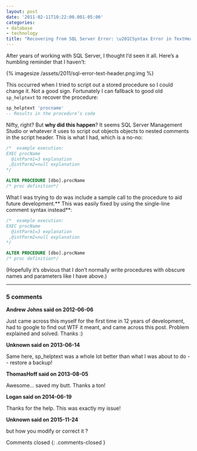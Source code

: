 ```yaml
---
layout: post
date: '2011-02-11T10:22:00.001-05:00'
categories:
- database
- technology
title: "Recovering from SQL Server Error: \u201CSyntax Error in TextHeader\u201D"
---
```


After years of working with SQL Server, I thought I’d seen it all. Here’s a humbling reminder that I haven’t:

{% imagesize /assets/2011/sql-error-text-header.png:img %}

This occurred when I tried to script out a stored procedure so I could change it. Not a good sign. Fortunately I can fallback to good old `sp_helptext` to recover the procedure:
   
```sql
sp_helptext 'procname'
-- Results in the procedure’s code
```

Nifty, right? But **why did this happen**? It seems SQL Server Management Studio or whatever it uses to script out objects objects to nested comments in the script header. This is what I had, which is a no-no:
  
```sql
/*  example execution:
EXEC procName
  @intParm1=3 explanation  
 ,@intParm2=null explanation  
*/

ALTER PROCEDURE [dbo].procName  
/* proc definition*/
```

What I was trying to do was include a sample call to the procedure to aid future development.** This was easily fixed by using the single-line comment syntax instead**:


  
```sql
/*  example execution:
EXEC procName
  @intParm1=3 explanation  
 ,@intParm2=null explanation  
*/

ALTER PROCEDURE [dbo].procName  
/* proc definition*/
```

(Hopefully it’s obvious that I don’t normally write procedures with obscure names and parameters like I have above.)

---

### 5 comments

**Andrew Johns said on 2012-06-06**

Just came across this myself for the first time in 12 years of development, had to google to find out WTF it meant, and came across this post.  Problem explained and solved.  Thanks :)

**Unknown said on 2013-06-14**

Same here, sp_helptext was a whole lot better than what I was about to do -- restore a backup!

**ThomasHoff said on 2013-08-05**

Awesome... saved my butt.  Thanks a ton!

**Logan said on 2014-06-19**

Thanks for the help. This was exactly my issue!

**Unknown said on 2015-11-24**

but how you modify or correct it ?

Comments closed
{: .comments-closed }